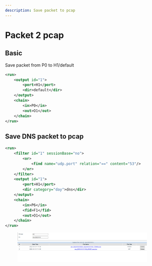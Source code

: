 ```yaml
---
description: Save packet to pcap
---
```


# Packet 2 pcap

## Basic

Save packet from P0 to H1/default&#x20;

```xml
<run>
    <output id="1">
        <port>H1</port>
        <dir>default</dir>
    </output>
    <chain>
        <in>P0</in>
        <out>O1</out>
    </chain>
</run>
```

## Save DNS packet to pcap

```xml
<run>
    <filter id="1" sessionBase="no">
        <or>
            <find name="udp.port" relation="==" content="53"/>
        </or>
    </filter>
    <output id="1">
        <port>H1</port>
        <dir category="day">dns</dir>
    </output>
    <chain>
        <in>P6</in>
        <fid>F1</fid>
        <out>O1</out>
    </chain>
</run>
```

<figure><img src="../.gitbook/assets/image.png" alt=""><figcaption></figcaption></figure>
